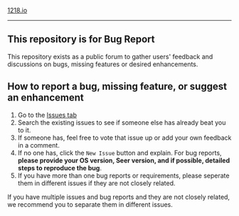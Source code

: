 [1218.io](http://www.1218.io?github)

----



## This repository is for **Bug Report**

This repository exists as a public forum to gather users' feedback and discussions on bugs, missing features or desired enhancements. 



## How to report a bug, missing feature, or suggest an enhancement

1. Go to the [Issues tab](https://github.com/ccseer/Seer/issues)
2. Search the existing issues to see if someone else has already beat you to it.
3. If someone has, feel free to vote that issue up or add your own feedback in a comment.
4. If no one has, click the `New Issue` button and explain. For bug reports, **please provide your OS version, Seer version, and if possible, detailed steps to reproduce the bug**.
5. If you have more than one bug reports or requirements, please seperate them in different issues if they are not closely related.

If you have multiple issues and bug reports and they are not closely related, we recommend you to separate them in different issues.

